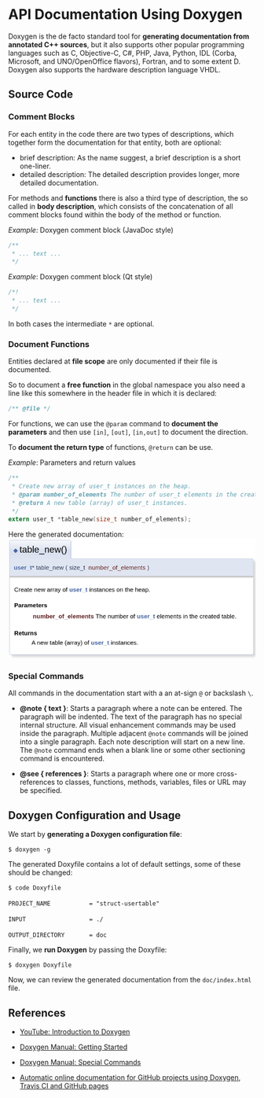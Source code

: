 # API Documentation Using Doxygen

Doxygen is the de facto standard tool for **generating documentation from annotated C++ sources**, but it also supports other popular programming languages such as C, Objective-C, C#, PHP, Java, Python, IDL (Corba, Microsoft, and UNO/OpenOffice flavors), Fortran, and to some extent D. Doxygen also supports the hardware description language VHDL.


## Source Code 

### Comment Blocks

For each entity in the code there are two types of descriptions, which together 
form the documentation for that entity, both are optional:
* brief description: As the name suggest, a brief description is a short one-liner. 
* detailed description: The detailed description provides longer, more detailed documentation.


For methods and **functions** there is also a third type of description, the so called in **body description**, which consists of the concatenation of all comment blocks found within the body of the method or function.

_Example_: Doxygen comment block (JavaDoc style)
```C
/**
 * ... text ...
 */
```

_Example_: Doxygen comment block (Qt style)
```C
/*!
 * ... text ...
 */
```

In both cases the intermediate `*` are optional.


### Document Functions

Entities declared at **file scope** are only documented if their file is documented.

So to document a **free function** in the global namespace you also need a line like this somewhere in the header file in which it is declared:

```C
/** @file */
```

For functions, we can use the `@param` command to **document the parameters** and then use `[in]`, `[out]`, `[in,out]` to document the direction.

To **document the return type** of functions, `@return` can be use.


_Example_: Parameters and return values
```C
/**
 * Create new array of user_t instances on the heap.
 * @param number_of_elements The number of user_t elements in the created table.
 * @return A new table (array) of user_t instances. 
 */
extern user_t *table_new(size_t number_of_elements);
```

Here the generated documentation:
![Doxygen-Function](Doxygen-Function.png)


### Special Commands

All commands in the documentation start with a an at-sign `@` or backslash `\`. 

* **@note { text }**: Starts a paragraph where a note can be entered. The paragraph will be indented. The text of the paragraph has no special internal structure. All visual enhancement commands may be used inside the paragraph. Multiple adjacent `@note` commands will be joined into a single paragraph. Each note description will start on a new line.  
The `@note` command ends when a blank line or some other sectioning command is encountered. 

* **@see  { references }**: Starts a paragraph where one or more cross-references to classes, functions, methods, variables, files or URL may be specified. 



## Doxygen Configuration and Usage

We start by **generating a Doxygen configuration file**:
```
$ doxygen -g
```

The generated Doxyfile contains a lot of default settings, some of these should be
changed:
```
$ code Doxyfile

PROJECT_NAME           = "struct-usertable"

INPUT                  = ./

OUTPUT_DIRECTORY       = doc 
```

Finally, we **run Doxygen** by passing the Doxyfile:
```
$ doxygen Doxyfile
```

Now, we can review the generated documentation from the `doc/index.html` file.


## References
* [YouTube: Introduction to Doxygen](https://youtu.be/5G1zUpNFmEY)

* [Doxygen Manual: Getting Started](https://www.doxygen.nl/manual/starting.html)
* [Doxygen Manual: Special Commands](https://www.doxygen.nl/manual/commands.html)

* [Automatic online documentation for GitHub projects using Doxygen, Travis CI and GitHub pages](https://joeloskarsson.github.io/2018/automatic-docs)